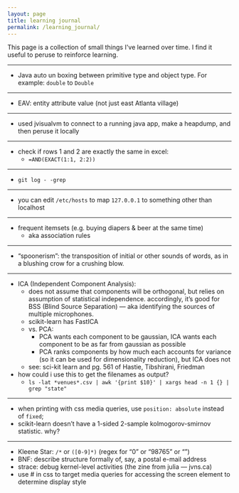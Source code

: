```yaml
---
layout: page
title: learning journal
permalink: /learning_journal/
---
```


This page is a collection of small things I've learned over time. I find it useful to peruse to reinforce learning.



[/]: # (2016 Nov 8)

---

- Java auto un boxing between primitive type and object type. For example: `double` to `Double`


[/]: # (2016 Nov 2)

---

- EAV: entity attribute value (not just east Atlanta village)


[/]: # (2016 Oct 10)

---

- used jvisualvm to connect to a running java app, make a heapdump, and then peruse it locally


[/]: # (2016 Oct 7)

---

- check if rows 1 and 2 are exactly the same in excel:
    - `=AND(EXACT(1:1, 2:2))`


[/]: # (2016 Sept 27)

---

- `git log - -grep`


[/]: # (2016 Sept 26)

---

- you can edit `/etc/hosts` to map `127.0.0.1` to something other than localhost


[/]: # (2016 Sept 22)

---

- frequent itemsets (e.g. buying diapers & beer at the same time)
    - aka association rules


[/]: # (2016 Sept 18)

---

- “spoonerism”: the transposition of initial or other sounds of words, as in a blushing crow for a crushing blow.


[/]: # (2016 Sept 8)

---

- ICA (Independent Component Analysis):
    - does not assume that components will be orthogonal, but relies on assumption of statistical independence. accordingly, it’s good for BSS (Blind Source Separation) — aka identifying the sources of multiple microphones.
    - scikit-learn has FastICA
    - vs. PCA:
        - PCA wants each component to be gaussian, ICA wants each component to be as far from gaussian as possible
        - PCA ranks components by how much each accounts for variance (so it can be used for dimensionality reduction), but ICA does not
    - see: sci-kit learn and pg. 561 of Hastie, Tibshirani, Friedman
- how could i use this to get the filenames as output?
    - `ls -lat *venues*.csv | awk '{print $10}' | xargs head -n 1 {} | grep "state"`


[/]: # (2016 Sept 7)

---

- when printing with css media queries, use `position: absolute` instead of `fixed`;
- scikit-learn doesn’t have a 1-sided 2-sample kolmogorov-smirnov statistic. why?


[/]: # (2016 Sept 6)

---

- Kleene Star: `/*` or `([0-9]*)` (regex for “0” or “98765” or “”)
- BNF: describe structure formally of, say, a postal e-mail address
- strace: debug kernel-level activities (the zine from julia — jvns.ca)
- use # in css to target media queries for accessing the screen element to determine display style

